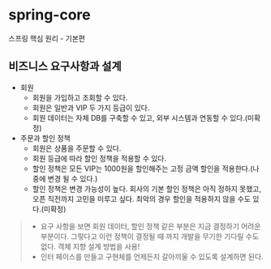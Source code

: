 # spring-core

스프링 핵심 원리 - 기본편

## 비즈니스 요구사항과 설계

- 회원
    - 회원을 가입하고 조회할 수 있다.
    - 회원은 일반과 VIP 두 가지 등급이 있다.
    - 회원 데이터는 자체 DB를 구축할 수 있고, 외부 시스템과 연동할 수 있다.(미확정)
- 주문과 할인 정책
    - 회원은 상품을 주문할 수 있다.
    - 회원 등급에 따라 할인 정책을 적용할 수 있다.
    - 할인 정책은 모든 VIP는 1000원을 할인해주는 고정 금액 할인을 적용한다.(나중에 변경 될 수 있다.)
    - 할인 정책은 변경 가능성이 높다. 회사의 기본 할인 정책은 아직 정하지 못했고, 오픈 직전까지 고민을 미루고 싶다. 최악의 경우 할인을 적용하지 않을 수도 있다.(미확정)
    
> - 요구 사항을 보면 회원 데이터, 할인 정책 같은 부분은 지금 결정하기 어려운 부분이다. 그렇다고 이런 정책이 결정될 때 까지 개발을 무기한 기다릴 수도 없다. 객체 지향 설계 방법을 사용!
> - 인터 페이스를 만들고 구현체를 언제든지 갈아끼울 수 있도록 설계하면 된다.